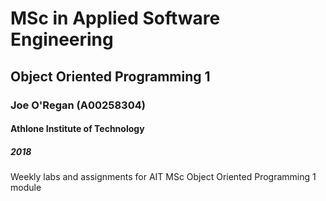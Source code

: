 # MSc in Applied Software Engineering
## Object Oriented Programming 1
### Joe O'Regan (A00258304)
#### Athlone Institute of Technology
##### 2018

Weekly labs and assignments for AIT MSc Object Oriented Programming 1 module
